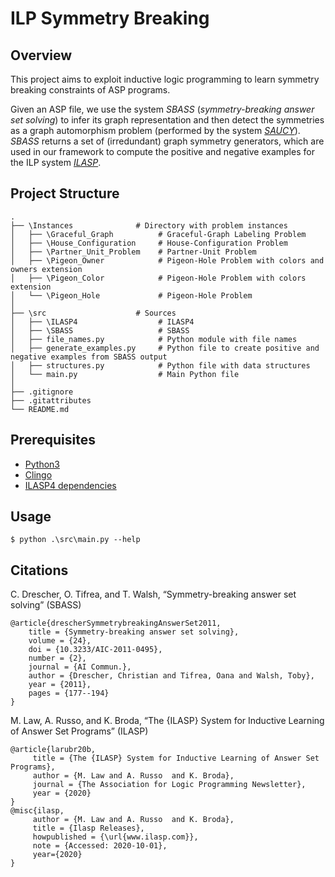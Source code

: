 # ILP Symmetry Breaking

## Overview 
This project aims to exploit inductive logic programming to learn symmetry breaking constraints of ASP programs.

Given an ASP file, we use the system _SBASS_ (_symmetry-breaking answer set solving_) to infer its graph representation and then detect the symmetries as a graph automorphism problem (performed by the system [_SAUCY_](http://vlsicad.eecs.umich.edu/BK/SAUCY/.)). _SBASS_ returns a set of (irredundant) graph symmetry generators, which are used in our framework to compute the positive and negative examples for the ILP system [_ILASP_](http://www.ilasp.com/?no_animation).

## Project Structure

    .
    ├── \Instances              # Directory with problem instances
    │   ├── \Graceful_Graph          # Graceful-Graph Labeling Problem     
    │   ├── \House_Configuration     # House-Configuration Problem     
    │   ├── \Partner_Unit_Problem    # Partner-Unit Problem  
    │   ├── \Pigeon_Owner            # Pigeon-Hole Problem with colors and owners extension   
    │   ├── \Pigeon_Color            # Pigeon-Hole Problem with colors extension
    │   └── \Pigeon_Hole             # Pigeon-Hole Problem  
    │
    ├── \src                    # Sources  
    │   ├── \ILASP4                  # ILASP4 
    │   ├── \SBASS                   # SBASS 
    │   ├── file_names.py            # Python module with file names
    │   ├── generate_examples.py     # Python file to create positive and negative examples from SBASS output
    │   ├── structures.py            # Python file with data structures 
    │   └── main.py                  # Main Python file
    │
    ├── .gitignore 
    ├── .gitattributes
    └── README.md


## Prerequisites

* [Python3](https://www.python.org/downloads/)
* [Clingo](https://potassco.org/clingo/) 
* [ILASP4 dependencies](https://doc.ilasp.com/installation.html) 

## Usage
    $ python .\src\main.py --help




## Citations

C. Drescher, O. Tifrea, and T. Walsh, “Symmetry-breaking answer set solving” (SBASS)
```
@article{drescherSymmetrybreakingAnswerSet2011,
	title = {Symmetry-breaking answer set solving},
	volume = {24},
	doi = {10.3233/AIC-2011-0495},
	number = {2},
	journal = {AI Commun.},
	author = {Drescher, Christian and Tifrea, Oana and Walsh, Toby},
	year = {2011},
	pages = {177--194}
}
```

M. Law, A. Russo, and K. Broda, “The {ILASP} System for Inductive Learning of Answer Set Programs” (ILASP)
```
@article{larubr20b,
     title = {The {ILASP} System for Inductive Learning of Answer Set Programs},
     author = {M. Law and A. Russo  and K. Broda},
     journal = {The Association for Logic Programming Newsletter},
     year = {2020}
}
@misc{ilasp,
     author = {M. Law and A. Russo  and K. Broda},
     title = {Ilasp Releases},
     howpublished = {\url{www.ilasp.com}},
     note = {Accessed: 2020-10-01},
     year={2020}
}
```